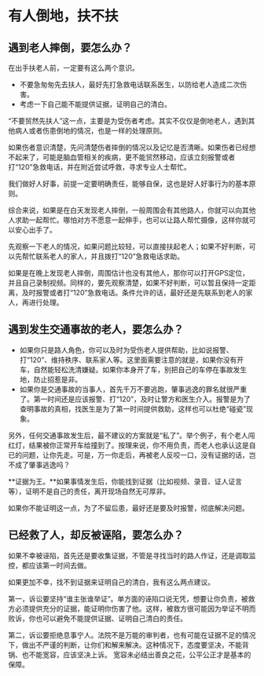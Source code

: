 # 有人倒地，扶不扶

## 遇到老人摔倒，要怎么办？

在出手扶老人前，一定要有这么两个意识。

* 不要急匆匆先去扶人，最好先打急救电话联系医生，以防给老人造成二次伤害。
* 考虑一下自己能不能提供证据，证明自己的清白。

“不要贸然先扶人”这一点，主要是为受伤者考虑。其实不仅仅是倒地老人，遇到其他病人或者伤患倒地的情况，也是一样的处理原则。

如果伤者意识清楚，先问清楚伤者摔倒的情况以及记忆是否清晰。如果伤者已经想不起来了，可能是脑血管相关的疾病，更不能贸然移动，应该立刻报警或者打“120”急救电话，并在附近尝试呼救，寻求专业人士帮忙。

我们做好人好事，前提一定要明确责任，能够自保，这也是好人好事行为的基本原则。

综合来说，如果是在白天发现老人摔倒，一般周围会有其他路人，你就可以向其他人求助一起帮忙。哪怕对方不愿意一起伸手，也可以让路人帮忙摄像，这样你就可以安心出手了。

先观察一下老人的情况，如果问题比较轻，可以直接扶起老人；如果不好判断，可以先帮忙联系老人的家人，并且拨打“120”急救电话求助。

如果是在晚上发现老人摔倒，周围估计也没有其他人，那你可以打开GPS定位，并且自己录制视频。同样的，要先观察清楚，如果不好判断，可以暂且保持一定距离，及时报警或者打“120”急救电话。条件允许的话，最好还是先联系到老人的家人，再进行处理。

## 遇到发生交通事故的老人，要怎么办？

* 如果你只是路人角色，你可以及时为受伤老人提供帮助，比如说报警、打“120”、维持秩序、联系家人等。这里面需要注意的就是，如果你没有开车，自然能轻松洗清嫌疑。如果你本身开了车，别把自己的车停在事故发生地，防止招惹是非。
* 如果你是交通事故的当事人，首先千万不要逃跑，肇事逃逸的罪名就很严重了。第一时间还是应该报警、打“120”，及时让警方和医生介入。报警是为了查明事故的真相，找医生是为了第一时间提供救助，这样也可以杜绝“碰瓷”现象。

另外，任何交通事故发生后，最不建议的方案就是“私了”。举个例子，有个老人闯红灯，结果被你正常开车给撞到了。按理来说，你不用负责，而老人也承认这是自已的问题，让你先走。可是，万一你走后，再被老人反咬一口，没有证据的话，岂不成了肇事逃逸吗？

**证据为王。**如果事情发生后，你能找到证据（比如视频、录音、证人证言等），证明不是自己的责任，离开现场自然无可厚非。

如果你不能证明这一点，为了不留后患，最好还是要及时报警，彻底解决问题。

## 已经救了人，却反被诬陷，要怎么办？

如果不幸被诬陷，首先还是要收集证据，不管是寻找当时的路人作证，还是调取监控，都应该第一时间去做。

如果更加不幸，找不到证据来证明自己的清白，我有这么两点建议。

第一，诉讼要坚持“谁主张谁举证”。单方面的诬陷口说无凭，想要让你负责，被救方必须提供充分的证据，能证明你伤害了他。这样，被救方很可能因为举证不明而败诉，你也可以避免不能提供证据、证明自己清白的责任。

第二，诉讼要拒绝息事宁人。法院不是万能的审判者，也有可能在证据不足的情况下，做出不严谨的判断，让你们和解来解决。这种情况下，态度要坚决，不能背锅、也不能宽容，应该坚决上诉。 宽容未必结出善良之花，公平公正才是基本的保障。

